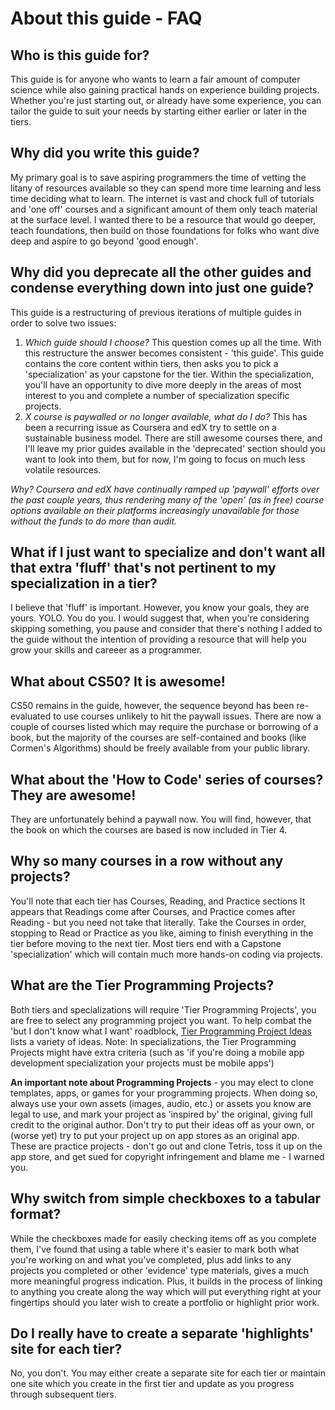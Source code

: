 # About this guide - FAQ

## Who is this guide for?

This guide is for anyone who wants to learn a fair amount of computer science while also gaining practical hands on experience building projects. Whether you're just starting out, or already have some experience, you can tailor the guide to suit your needs by starting either earlier or later in the tiers.

## Why did you write this guide?

My primary goal is to save aspiring programmers the time of vetting the litany of resources available so they can spend more time learning and less time deciding what to learn. The internet is vast and chock full of tutorials and 'one off' courses and a significant amount of them only teach material at the surface level. I wanted there to be a resource that would go deeper, teach foundations, then build on those foundations for folks who want dive deep and aspire to go beyond 'good enough'.

## Why did you deprecate all the other guides and condense everything down into just one guide?

This guide is a restructuring of previous iterations of multiple guides in order to solve two issues:

1. _Which guide should I choose?_ This question comes up all the time. With this restructure the answer becomes consistent - 'this guide'. This guide contains the core content within tiers, then asks you to pick a 'specialization' as your capstone for the tier. Within the specialization, you'll have an opportunity to dive more deeply in the areas of most interest to you and complete a number of specialization specific projects.
2. _X course is paywalled or no longer available, what do I do?_ This has been a recurring issue as Coursera and edX try to settle on a sustainable business model. There are still awesome courses there, and I'll leave my prior guides available in the 'deprecated' section should you want to look into them, but for now, I'm going to focus on much less volatile resources.

_Why? Coursera and edX have continually ramped up 'paywall' efforts over the past couple years, thus rendering many of the 'open' (as in free) course options available on their platforms increasingly unavailable for those without the funds to do more than audit._

## What if I just want to specialize and don't want all that extra 'fluff' that's not pertinent to my specialization in a tier?

I believe that 'fluff' is important. However, you know your goals, they are yours. YOLO. You do you. I would suggest that, when you're considering skipping something, you pause and consider that there's nothing I added to the guide without the intention of providing a resource that will help you grow your skills and careeer as a programmer.

## What about CS50? It is awesome!

CS50 remains in the guide, however, the sequence beyond has been re-evaluated to use courses unlikely to hit the paywall issues. There are now a couple of courses listed which may require the purchase or borrowing of a book, but the majority of the courses are self-contained and books (like Cormen's Algorithms) should be freely available from your public library.

## What about the 'How to Code' series of courses? They are awesome!

They are unfortunately behind a paywall now. You will find, however, that the book on which the courses are based is now included in Tier 4.

## Why so many courses in a row without any projects?

You'll note that each tier has Courses, Reading, and Practice sections It appears that Readings come after Courses, and Practice comes after Reading - but you need not take that literally. Take the Courses in order, stopping to Read or Practice as you like, aiming to finish everything in the tier before moving to the next tier. Most tiers end with a Capstone 'specialization' which will contain much more hands-on coding via projects.

## What are the Tier Programming Projects?

Both tiers and specializations will require 'Tier Programming Projects', you are free to select any programming project you want. To help combat the 'but I don't know what I want' roadblock, [Tier Programming Project Ideas](./project_ideas.md) lists a variety of ideas. Note: In specializations, the Tier Programming Projects might have extra criteria (such as 'if you're doing a mobile app development specialization your projects must be mobile apps')

**An important note about Programming Projects** - you may elect to clone templates, apps, or games for your programming projects. When doing so, always use your own assets (images, audio, etc.) or assets you know are legal to use, and mark your project as 'inspired by' the original, giving full credit to the original author. Don't try to put their ideas off as your own, or (worse yet) try to put your project up on app stores as an original app. These are practice projects - don't go out and clone Tetris, toss it up on the app store, and get sued for copyright infringement and blame me - I warned you.

## Why switch from simple checkboxes to a tabular format?

While the checkboxes made for easily checking items off as you complete them, I've found that using a table where it's easier to mark both what you're working on and what you've completed, plus add links to any projects you completed or other 'evidence' type materials, gives a much more meaningful progress indication. Plus, it builds in the process of linking to anything you create along the way which will put everything right at your fingertips should you later wish to create a portfolio or highlight prior work.

## Do I really have to create a separate 'highlights' site for each tier?

No, you don't. You may either create a separate site for each tier or maintain one site which you create in the first tier and update as you progress through subsequent tiers.

